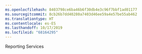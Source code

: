 ```yaml
---
ms.openlocfilehash: 8403798ce6ba46b6f30db4e3c96f7bbf1ad01177
ms.sourcegitcommit: 8cb26b7dd40280a7403d46ee59a4e57be55ab462
ms.translationtype: HT
ms.contentlocale: es-ES
ms.lasthandoff: 10/17/2019
ms.locfileid: "68164295"
---
```

 Reporting Services 